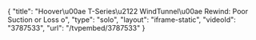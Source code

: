 {
    "title": "Hoover\u00ae T-Series\u2122 WindTunnel\u00ae Rewind: Poor Suction or Loss o",
    "type": "solo",
    "layout": "iframe-static",
    "videoId": "3787533",
    "url": "\/tvpembed\/3787533"
}